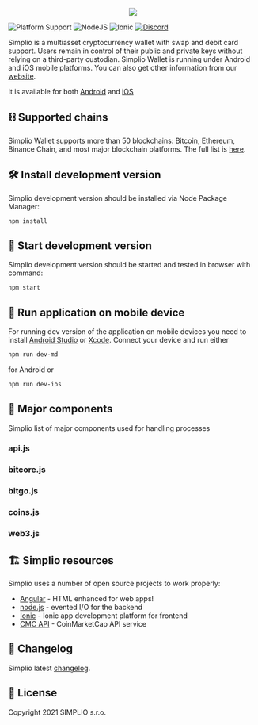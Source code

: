 [<p align="center"><img src="https://simplio.io/files/wallet-with-token.jpg"></p>](https://simplio.io)


![Platform Support](https://img.shields.io/badge/platform-ios%20|%20android-%23989898)
![NodeJS](https://img.shields.io/badge/node-12.14-brightgreen)
![Ionic](https://img.shields.io/badge/ionic%20CLI-6-blue)
[![Discord](https://img.shields.io/discord/859581142159065128)](https://discord.com/invite/aKhjuwZmdP)


Simplio is a multiasset cryptocurrency wallet with swap and debit card support. Users remain in control of their public and private keys without relying on a third-party custodian.
Simplio Wallet is running under Android and iOS mobile platforms. You can also get other information from our [website](https://simplio.io). 

It is available for both [Android](https://play.google.com/store/apps/details?id=wallet.simplio.app)
and [iOS](https://apps.apple.com/us/app/simplio-wallet/id1580073536)


## :chains: Supported chains

Simplio Wallet supports more than 50 blockchains: Bitcoin, Ethereum,
Binance Chain, and most major blockchain platforms. The full list is [here](https://github.com/ciripel/script_generated_files/blob/master/full_list.md).

## :hammer_and_wrench: Install development version

Simplio development version should be installed via Node Package Manager:

```bash
npm install
```

## :wrench: Start development version

Simplio development version should be started and tested in browser with command:

```bash
npm start
```

## :iphone: Run application on mobile device

For running dev version of the application on mobile devices you need to install
[Android Studio](https://developer.android.com/studio) or [Xcode](https://developer.apple.com/xcode/).
Connect your device and run either
```bash
npm run dev-md
```
for Android or
```bash
npm run dev-ios
```

## :bricks: Major components

Simplio list of major components used for handling processes

### api.js

### bitcore.js

### bitgo.js

### coins.js

### web3.js

## :building_construction: Simplio resources

Simplio uses a number of open source projects to work properly: 

* [Angular](https://angular.io/) - HTML enhanced for web apps!
* [node.js](https://nodejs.org/) - evented I/O for the backend
* [Ionic](https://ionicframework.com/) - Ionic app development platform for frontend
* [CMC API](https://coinmarketcap.com/api/) - CoinMarketCap API service

## :eyes: Changelog
Simplio latest [changelog](https://github.com/SimplioOfficial/SimplioDevelopmentProgress/blob/master/Complete_list.md).

## :police_officer: License

Copyright 2021 SIMPLIO s.r.o.

